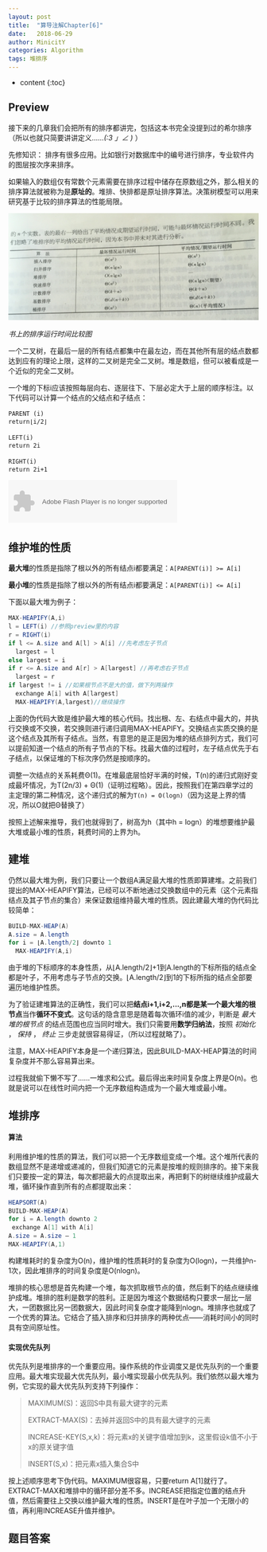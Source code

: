 ```yaml
---
layout: post
title:  "算导注解Chapter[6]"
date:   2018-06-29
author: MinicitY
categories: Algorithm
tags: 堆排序
---
```


* content
{:toc}

## **Preview**
接下来的几章我们会把所有的排序都讲完，包括这本书完全没提到过的希尔排序（所以也就只简要讲讲定义……_(:3 」∠ )_ ）

先修知识：
排序有很多应用。比如银行对数据库中的编号进行排序，专业软件内的图层按次序来排序。

如果输入的数组仅有常数个元素需要在排序过程中储存在原数组之外，那么相关的排序算法就被称为是**原址的**。堆排、快排都是原址排序算法。决策树模型可以用来研究基于比较的排序算法的性能局限。

![](https://github.com/MinicitY/MyImg/blob/master/%E6%8E%92%E5%BA%8F%E7%AE%97%E6%B3%95%E6%97%B6%E9%97%B4%E6%AF%94%E8%BE%83.png?raw=true)




_书上的排序运行时间比较图_

一个二叉树，在最后一层的所有结点都集中在最左边，而在其他所有层的结点数都达到应有的理论上限，这样的二叉树是完全二叉树。堆是数组，但可以被看成是一个近似的完全二叉树。

一个堆的下标i应该按照每层向右、逐层往下、下层必定大于上层的顺序标注。以下代码可以计算一个结点的父结点和子结点：

```
PARENT (i)
return⌊i/2⌋

LEFT(i)
return 2i

RIGHT(i)
return 2i+1
```

<object width="340" height="86" data="http://music.163.com/style/swf/widget.swf?sid=467166229&type=2&auto=0&width=320&height=66" type="application/x-shockwave-flash"></object>


## **维护堆的性质**

**最大堆**的性质是指除了根以外的所有结点i都要满足：` A[PARENT(i)] >= A[i] `

**最小堆**的性质是指除了根以外的所有结点i都要满足：` A[PARENT(i)] <= A[i] `

下面以最大堆为例子：

``` java
MAX-HEAPIFY(A,i)
l = LEFT(i) //参照preview里的内容
r = RIGHT(i)
if l <= A.size and A[l] > A[i] //先考虑左子节点
  largest = l
else largest = i
if r <= A.size and A[r] > A[largest] //再考虑右子节点
  largest = r
if largest != i //如果根节点不是大的值，做下列两操作
  exchange A[i] with A[largest]
  MAX-HEAPIFY(A,largest)//继续操作
```

上面的伪代码大致是维护最大堆的核心代码。找出根、左、右结点中最大的，并执行交换或不交换，若交换则进行递归调用MAX-HEAPIFY。交换结点实质交换的是这个结点及其所有子结点。当然，有意思的是正是因为堆的结点排列方式，我们可以提前知道一个结点的所有子节点的下标。找最大值的过程时，左子结点优先于右子结点，以保证堆的下标次序仍然是按顺序的。

调整一次结点的关系耗费Θ(1)。在堆最底层恰好半满的时候，T(n)的递归式刚好变成最坏情况，为T(2n/3) + Θ(1)（证明过程略）。因此，按照我们在第四章学过的主定理的第二种情况，这个递归式的解为`T(n) = O(logn)`（因为这是上界的情况，所以O就把Θ替换了）

按照上述解来推导，我们也就得到了，树高为h（其中h = logn）的堆想要维护最大堆或最小堆的性质，耗费时间的上界为h。

## **建堆**

仍然以最大堆为例，我们只要让一个数组A满足最大堆的性质即算建堆。之前我们提出的MAX-HEAPIFY算法，已经可以不断地通过交换数组中的元素（这个元素指结点及其子节点的集合）来保证数组维持最大堆的性质。因此建最大堆的伪代码比较简单：

```java
BUILD-MAX-HEAP(A)
A.size = A.length
for i = ⌊A.length/2⌋ downto 1
  MAX-HEAPIFY(A,i)
```

由于堆的下标顺序的本身性质，从⌊A.length/2⌋+1到A.length的下标所指的结点全都是叶子，不用考虑与子节点的交换。⌊A.length/2⌋到1的下标所指的结点全部要遍历地维护性质。

为了验证建堆算法的正确性，我们可以把**结点i+1,i+2,...,n都是某一个最大堆的根节点**当作**循环不变式**。这句话的隐含意思是随着每次循环i值的减少，判断是 _最大堆的根节点_ 的结点范围也应当同时增大。我们只需要用**数学归纳法**，按照 _初始化_ ， _保持_ ， _终止_ 三步走就很容易得证，（所以过程就略了）。

注意，MAX-HEAPIFY本身是一个递归算法，因此BUILD-MAX-HEAP算法的时间复杂度并不那么容易算出来。

过程我就偷下懒不写了……一堆求和公式。最后得出来时间复杂度上界是O(n)。也就是说可以在线性时间内把一个无序数组构造成为一个最大堆或最小堆。

## **堆排序**

#### 算法

利用维护堆的性质的算法，我们可以把一个无序数组变成一个堆。这个堆所代表的数组显然不是递增或递减的，但我们知道它的元素是按堆的规则排序的。接下来我们只要按一定的算法，每次都把最大的点提取出来，再把剩下的树继续维护成最大堆，循环操作直到所有的点都提取出来：

```java
HEAPSORT(A)
BUILD-MAX-HEAP(A)
for i = A.length downto 2
 exchange A[1] with A[i]
A.size = A.size – 1
MAX-HEAPIFY(A,1)
```

构建堆耗时的复杂度为O(n)，维护堆的性质耗时的复杂度为O(logn)，一共维护n-1次，因此堆排序的时间复杂度是O(nlogn)。

堆排的核心思想是首先构建一个堆，每次抓取根节点的值，然后剩下的结点继续维护成堆。堆排的胜利是数学的胜利。正是因为堆这个数据结构只要求一层比一层大，一团数据比另一团数据大，因此时间复杂度才能降到nlogn。堆排序也就成了一个优秀的算法。它结合了插入排序和归并排序的两种优点——消耗时间小的同时具有空间原址性。

#### 实现优先队列

优先队列是堆排序的一个重要应用。操作系统的作业调度又是优先队列的一个重要应用。最大堆实现最大优先队列，最小堆实现最小优先队列。我们依然以最大堆为例，它实现的最大优先队列支持下列操作：

>MAXIMUM(S)：返回S中具有最大键字的元素
>
>EXTRACT-MAX(S)：去掉并返回S中的具有最大键字的元素
>
>INCREASE-KEY(S,x,k)：将元素x的关键字值增加到k，这里假设k值不小于x的原关键字值
>
>INSERT(S,x)：把元素x插入集合S中

按上述顺序思考下伪代码。MAXIMUM很容易，只要return A[1]就行了。EXTRACT-MAX和堆排中的循环部分差不多。INCREASE把指定位置的结点升值，然后需要往上交换以维护最大堆的性质。INSERT是在叶子加一个无限小的值，再利用INCREASE升值并维护。

## **题目答案**
